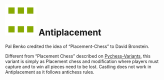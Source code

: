 # ![AntiPlacement](https://github.com/gbtami/pychess-variants/blob/master/static/icons/placement.svg) Antiplacement

Pal Benko credited the idea of “Placement-Chess” to David Bronstein.

Different from “Placement Chess” described on [Pychess-Variants](https://www.pychess.org/variants/placement), this variant is simply as Placement chess and modification where players must capture and to win all pieces need to be lost. Castling does not work in Antiplacement as it follows antichess rules.